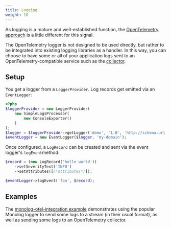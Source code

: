 ```yaml
---
title: Logging
weight: 10
---
```


As logging is a mature and well-established function, the
[OpenTelemetry approach](/docs/concepts/signals/logs/) is a little different for
this signal.

The OpenTelemetry logger is not designed to be used directly, but rather to be
integrated into existing logging libraries as a handler. In this way, you can
choose to have some or all of your application logs sent to an
OpenTelemetry-compatible service such as the [collector](/docs/collector/).

## Setup

You get a logger from a `LoggerProvider`. Log records get emitted via an
`EventLogger`:

```php
<?php
$loggerProvider = new LoggerProvider(
    new SimpleLogsProcessor(
        new ConsoleExporter()
    )
);
$logger = $loggerProvider->getLogger('demo', '1.0', 'http://schema.url', true, [/*attributes*/]);
$eventLogger = new EventLogger($logger, 'my-domain');
```

Once configured, a `LogRecord` can be created and sent via the event logger's
`logEvent`method:

```php
$record = (new LogRecord('hello world'))
    ->setSeverityText('INFO')
    ->setAttributes([/*attributes*/]);

$eventLogger->logEvent('foo', $record);
```

## Examples

The
[monolog-otel-integration example](https://github.com/open-telemetry/opentelemetry-php/blob/main/examples/logs/features/monolog-otel-integration.php)
demonstrates using the popular Monolog logger to send some logs to a stream (in
their usual format), as well as sending some logs to an OpenTelemetry collector.
